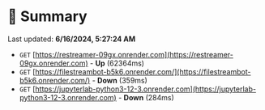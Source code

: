 # 📖 Summary
Last updated: **6/16/2024, 5:27:24 AM**

- `GET` [https://restreamer-09gx.onrender.com](https://restreamer-09gx.onrender.com) - **Up** (62364ms)
- `GET` [https://filestreambot-b5k6.onrender.com/](https://filestreambot-b5k6.onrender.com/) - **Down** (359ms)
- `GET` [https://jupyterlab-python3-12-3.onrender.com](https://jupyterlab-python3-12-3.onrender.com) - **Down** (284ms)
